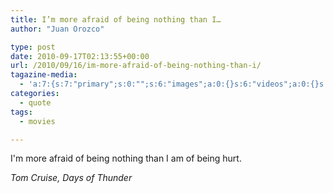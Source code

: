```yaml
---
title: I’m more afraid of being nothing than I…
author: "Juan Orozco" 

type: post
date: 2010-09-17T02:13:55+00:00
url: /2010/09/16/im-more-afraid-of-being-nothing-than-i/
tagazine-media:
  - 'a:7:{s:7:"primary";s:0:"";s:6:"images";a:0:{}s:6:"videos";a:0:{}s:11:"image_count";s:1:"0";s:6:"author";s:7:"8033531";s:7:"blog_id";s:8:"17975075";s:9:"mod_stamp";s:19:"2010-09-17 02:13:55";}'
categories:
  - quote
tags:
  - movies

---
```

I'm more afraid of being nothing than I am of being hurt.

<cite>Tom Cruise, Days of Thunder</cite>
